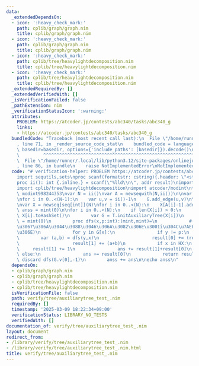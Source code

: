 ```yaml
---
data:
  _extendedDependsOn:
  - icon: ':heavy_check_mark:'
    path: cplib/graph/graph.nim
    title: cplib/graph/graph.nim
  - icon: ':heavy_check_mark:'
    path: cplib/graph/graph.nim
    title: cplib/graph/graph.nim
  - icon: ':heavy_check_mark:'
    path: cplib/tree/heavylightdecomposition.nim
    title: cplib/tree/heavylightdecomposition.nim
  - icon: ':heavy_check_mark:'
    path: cplib/tree/heavylightdecomposition.nim
    title: cplib/tree/heavylightdecomposition.nim
  _extendedRequiredBy: []
  _extendedVerifiedWith: []
  _isVerificationFailed: false
  _pathExtension: nim
  _verificationStatusIcon: ':warning:'
  attributes:
    PROBLEM: https://atcoder.jp/contests/abc340/tasks/abc340_g
    links:
    - https://atcoder.jp/contests/abc340/tasks/abc340_g
  bundledCode: "Traceback (most recent call last):\n  File \"/home/runner/.local/lib/python3.12/site-packages/onlinejudge_verify/documentation/build.py\"\
    , line 71, in _render_source_code_stat\n    bundled_code = language.bundle(stat.path,\
    \ basedir=basedir, options={'include_paths': [basedir]}).decode()\n          \
    \         ^^^^^^^^^^^^^^^^^^^^^^^^^^^^^^^^^^^^^^^^^^^^^^^^^^^^^^^^^^^^^^^^^^^^^^^^^^^^^^^^^\n\
    \  File \"/home/runner/.local/lib/python3.12/site-packages/onlinejudge_verify/languages/nim.py\"\
    , line 86, in bundle\n    raise NotImplementedError\nNotImplementedError\n"
  code: "# verification-helper: PROBLEM https://atcoder.jp/contests/abc340/tasks/abc340_g\n\
    import sequtils,sets\nproc scanf(formatstr: cstring){.header: \"<stdio.h>\", varargs.}\n\
    proc ii(): int {.inline.} = scanf(\"%lld\\n\", addr result)\nimport cplib/graph/graph\n\
    import cplib/tree/heavylightdecomposition\nimport atcoder/modint\ntype mint =\
    \ modint998244353\nvar N = ii()\nvar A = newseqwith(N,ii())\n\nvar G = initUnWeightedUnDirectedGraph(N)\n\
    \nfor i in 0..<(N-1):\n    var u,v = ii()-1\n    G.add_edge(u,v)\n\nvar T = G.initHld(0)\n\
    \nvar X = newseq[seq[int]](N)\nfor i in 0..<(N):\n    X[A[i]-1].add(i)\n\nvar\
    \ anss = mint(0)\n\nfor i in 0..<(N):\n    if len(X[i]) > 0:\n        var HX =\
    \ X[i].toHashSet()\n        var G = T.initAuxiliaryTree(X[i])\n        var ans\
    \ = mint(0)\n        proc dfs(x,p:int):(mint,mint)=\n            #(i\u304C\u7AEF\
    \u3067\u306A\u3044\u3088\u3046\u306A\u3082\u306E\u3001i\u304C\u7AEF\u306E\u3082\
    \u306E)\n            for y in G[x]:\n                if y != p:\n            \
    \        var (a,b) = dfs(y,x)\n                    result[0] += (result[0]+result[1])*(a+b)\n\
    \                    result[1] += (a+b)\n            if x in HX:\n           \
    \     result[1] += 1\n                ans += result[1]+result[0]\n           \
    \ else:\n                ans += result[0]\n            return result\n       \
    \ discard dfs(G.v[0],-1)\n        anss += ans\n\necho anss\n"
  dependsOn:
  - cplib/graph/graph.nim
  - cplib/graph/graph.nim
  - cplib/tree/heavylightdecomposition.nim
  - cplib/tree/heavylightdecomposition.nim
  isVerificationFile: false
  path: verify/tree/auxiliarytree_test_.nim
  requiredBy: []
  timestamp: '2025-03-09 18:22:34+09:00'
  verificationStatus: LIBRARY_NO_TESTS
  verifiedWith: []
documentation_of: verify/tree/auxiliarytree_test_.nim
layout: document
redirect_from:
- /library/verify/tree/auxiliarytree_test_.nim
- /library/verify/tree/auxiliarytree_test_.nim.html
title: verify/tree/auxiliarytree_test_.nim
---
```

